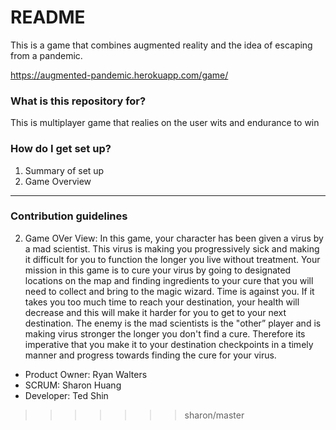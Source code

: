 
# README #

This is a game that combines augmented reality and the idea of escaping from a pandemic.

https://augmented-pandemic.herokuapp.com/game/

### What is this repository for? ###

This is multiplayer game that realies on the user wits and endurance to win

### How do I get set up? ###

1) Summary of set up
2) Game Overview

_____________________________________________________________________
### Contribution guidelines ###

2) Game OVer View:
In this game, your character has been given a virus by a mad scientist. This virus is making you progressively sick and making it difficult for you to function the longer you live without treatment. Your mission in this game is to cure your virus by going to designated locations on the map and finding ingredients to your cure that you will need to collect and bring to the magic wizard. Time is against you. If it takes you too much time to reach your destination, your health will decrease and this will make it harder for you to get to your next destination. The enemy is the mad scientists is the "other” player and is making virus stronger the longer you don't find a cure. Therefore its imperative that you make it to your destination checkpoints in a timely manner and progress towards finding the cure for your virus.



* Product Owner: Ryan Walters
* SCRUM: Sharon Huang
* Developer: Ted Shin
>>>>>>> sharon/master
